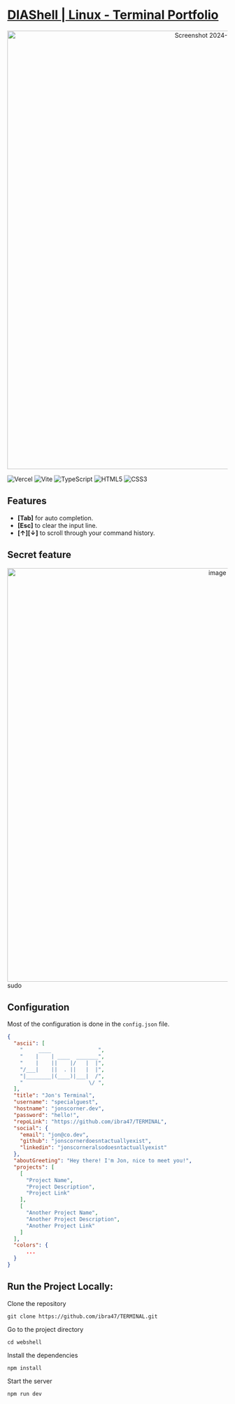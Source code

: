 # [DIAShell | Linux - Terminal Portfolio]([https://www.terminal-sigma-rosy.vercel.app/](http://diashell.vercel.app))

<div align="center">
 <img width="1002" alt="Screenshot 2024-11-19 at 12 07 55 PM" src="https://github.com/user-attachments/assets/bfe7853c-4e3b-42b6-bce8-6655c6ae30ca">
</div>



![Vercel](https://img.shields.io/badge/vercel-%23000000.svg?style=for-the-badge&logo=vercel&logoColor=white)
![Vite](https://img.shields.io/badge/vite-%23646CFF.svg?style=for-the-badge&logo=vite&logoColor=white)
![TypeScript](https://img.shields.io/badge/typescript-%23007ACC.svg?style=for-the-badge&logo=typescript&logoColor=white)
![HTML5](https://img.shields.io/badge/html5-%23E34F26.svg?style=for-the-badge&logo=html5&logoColor=white)
![CSS3](https://img.shields.io/badge/css3-%231572B6.svg?style=for-the-badge&logo=css3&logoColor=white)


## Features
* **[Tab]** for auto completion.
* **[Esc]** to clear the input line.
* **[↑][↓]** to scroll through your command history.

## Secret feature
<div align="center">
  <img width="945" alt="image" src="https://github.com/diaabraham/TERMINAL/assets/64830252/4e16ea0b-d101-43c9-843c-cec3e5528d60">
</div>
sudo

## Configuration

Most of the configuration is done in the `config.json` file.

```json
{
  "ascii": [
    "     ____               ",
    "    |    | ____  _______",
    "    |    ||    |/   |  |",
    "/___|    ||  . ||   |  |",
    "|________|(____)|___|  /",
    "                     \/ ",
  ],
  "title": "Jon's Terminal",
  "username": "specialguest",
  "hostname": "jonscorner.dev",
  "password": "hello!",
  "repoLink": "https://github.com/ibra47/TERMINAL",
  "social": {
    "email": "jon@co.dev",
    "github": "jonscornerdoesntactuallyexist",
    "linkedin": "jonscorneralsodoesntactuallyexist"
  },
  "aboutGreeting": "Hey there! I'm Jon, nice to meet you!",
  "projects": [
    [
      "Project Name",
      "Project Description",
      "Project Link"
    ],
    [
      "Another Project Name",
      "Another Project Description",
      "Another Project Link"
    ]
  ],
  "colors": {
      ...
  }
}
```

## Run the Project Locally:

Clone the repository
```shell
git clone https://github.com/ibra47/TERMINAL.git
```
Go to the project directory
```shell
cd webshell
```
Install the dependencies
```shell
npm install
```
Start the server
```shell
npm run dev
```
